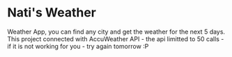 # Nati's Weather

Weather App, you can find any city and get the weather for the next 5 days.
This project connected with AccuWeather API - the api limitted to 50 calls - if it is not working for you - try again tomorrow :P
